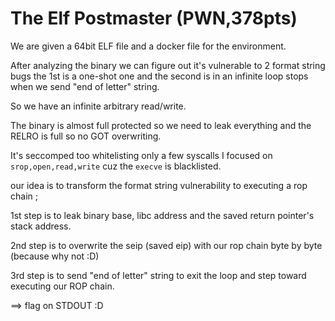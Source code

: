 # The Elf Postmaster (PWN,378pts)

We are given a 64bit ELF file and a docker file for the environment.

After analyzing the binary we can figure out it's vulnerable to 2 format string bugs the 1st is a one-shot one and the second is in an infinite loop stops when we send "end of letter" string.

So we have an infinite arbitrary read/write.

The binary is almost full protected so we need to leak everything and the RELRO is full so no GOT overwriting.

It's seccomped too whitelisting only a few syscalls I focused on ```srop,open,read,write``` cuz the ```execve``` is blacklisted.

our idea is to transform the format string vulnerability to executing a rop chain ;

1st step is to leak binary base, libc address and the saved return pointer's stack address.

2nd step is to overwrite the seip (saved eip) with our rop chain byte by byte (because why not :D)

3rd step is to send "end of letter" string to exit the loop and step toward executing our ROP chain.

==> flag on STDOUT :D
